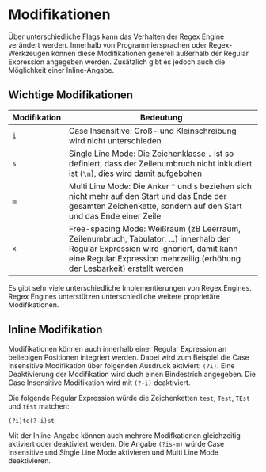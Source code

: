 # Modifikationen

Über unterschiedliche Flags kann das Verhalten der Regex Engine verändert werden. Innerhalb von Programmiersprachen oder Regex-Werkzeugen können diese Modifikationen generell außerhalb der Regular Expression angegeben werden. Zusätzlich gibt es jedoch auch die Möglichkeit einer Inline-Angabe.

## Wichtige Modifikationen

| Modifikation | Bedeutung                                                                                                                                                                                                         |
| ------------ | ----------------------------------------------------------------------------------------------------------------------------------------------------------------------------------------------------------------- |
| `i`          | Case Insensitive: Groß- und Kleinschreibung wird nicht unterschieden                                                                                                                                              |
| `s`          | Single Line Mode: Die Zeichenklasse `.` ist so definiert, dass der Zeilenumbruch nicht inkludiert ist (`\n`), dies wird damit aufgebohen                                                                          |
| `m`          | Multi Line Mode: Die Anker `^` und `$` beziehen sich nicht mehr auf den Start und das Ende der gesamten Zeichenkette, sondern auf den Start und das Ende einer Zeile                                              |
| `x`          | Free-spacing Mode: Weißraum (zB Leerraum, Zeilenumbruch, Tabulator, ...) innerhalb der Regular Expression wird ignoriert, damit kann eine Regular Expression mehrzeilig (erhöhung der Lesbarkeit) erstellt werden |

Es gibt sehr viele unterschiedliche Implementierungen von Regex Engines. Regex Engines unterstützen unterschiedliche weitere proprietäre Modifikationen.

## Inline Modifikation

Modifikationen können auch innerhalb einer Regular Expression an beliebigen Positionen integriert werden. Dabei wird zum Beispiel die Case Insensitive Modifikation über folgenden Ausdruck aktiviert: `(?i)`. Eine Deaktivierung der Modifikation wird duch einen Bindestrich angegeben. Die Case Insensitive Modifikation wird mit `(?-i)` deaktiviert.

Die folgende Regular Expression würde die Zeichenketten `test`, `Test`, `TEst` und `tEst` matchen:

```
(?i)te(?-i)st
```

Mit der Inline-Angabe können auch mehrere Modifkationen gleichzeitig aktiviert oder deaktiviert werden. Die Angabe `(?is-m)` würde Case Insensitive und Single Line Mode aktivieren und Multi Line Mode deaktivieren.  
